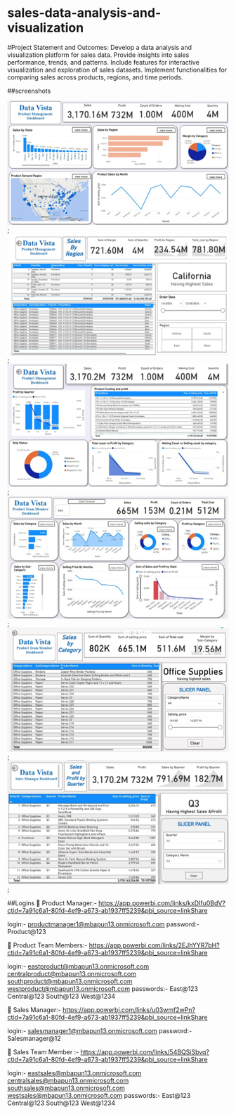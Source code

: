 # sales-data-analysis-and-visualization

#Project Statement and Outcomes: 
  Develop a data analysis and visualization platform for sales data.
 	Provide insights into sales performance, trends, and patterns.
  Include features for interactive visualization and exploration of sales datasets.
  Implement functionalities for comparing sales across products, regions, and time periods.

##screenshots

![screenshot2](./images/pm1.jpg);
![screenshot3](./images/PM2.jpg);
![screenshot4](./images/PM3.jpg);
![screenshot5](./images/pt1.jpg);
![screenshot6](./images/pt2.jpg);
![screenshot7](./images/sm.jpg);

##Logins
	Product Manager:- https://app.powerbi.com/links/kxDIfu0BdV?ctid=7a91c6a1-80fd-4ef9-a673-ab1937ff5239&pbi_source=linkShare 

login:-
productmanager1@mbapun13.onmicrosoft.com
password:-
Product@123

	Product Team Members:- https://app.powerbi.com/links/2EJhYYR7bH?ctid=7a91c6a1-80fd-4ef9-a673-ab1937ff5239&pbi_source=linkShare 

login:-
 eastproduct@mbapun13.onmicrosoft.com
 centralproduct@mbapun13.onmicrosoft.com
 southproduct@mbapun13.onmicrosoft.com
 westproduct@mbapun13.onmicrosoft.com
passwords:-
 East@123
 Central@123
 South@123
 West@1234

	Sales Manager:- https://app.powerbi.com/links/u03wmf2wPn?ctid=7a91c6a1-80fd-4ef9-a673-ab1937ff5239&pbi_source=linkShare 

login:-
 salesmanager1@mbapun13.onmicrosoft.com
password:-
 Salesmanager@12

	Sales Team Member :- https://app.powerbi.com/links/54BQSiSbvq?ctid=7a91c6a1-80fd-4ef9-a673-ab1937ff5239&pbi_source=linkShare

login:-
 eastsales@mbapun13.onmicrosoft.com
 centralsales@mbapun13.onmicrosoft.com
 southsales@mbapun13.onmicrosoft.com
 westsales@mbapun13.onmicrosoft.com
passwords:-
 East@123
 Central@123
 South@123
 West@1234

